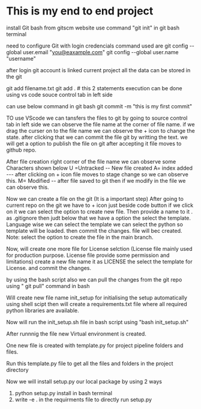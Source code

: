 # This is my end to end project 

install Git bash from gitscm website
use command "git init" in git bash terminal 

need to configure Git with login credencials
command used are 
git config --global user.email "you@eaxample.com"
git config --global user.name "username"

after login git account is linked current project all the data can be stored in the git 

git add filename.txt
git add .   # this 2 statements execution can be done using vs code souce control tab in left side 

can use below command in git bash
git commit -m "this is my first commit"

TO use VScode we can tansfers the files to git 
by going to source control tab in left side 
we can observe the file name at the corner of file name. if we drag the curser on to the file name we can observe the + icon to change the state. after clicking that we can commit the file git by writting the text. we will get a option to publish the file on git after accepting it file moves to github repo.

After file creation right corner of the file name we can observe some Characters shown below
U =Untracked  -- New file created
A= index added --- after clicking on + icon file moves to stage change so we can observe this.
M= Modified --  after file saved to git then if we modify in the file we can observe this.

Now we can create a file on the git (It is a important step)
After going to current repo on the git we have to + icon just beside code button if we click on it we can select the option to create new file. 
Then provide a name to it . as .gitignore  then judt below that we have a option the select the template. Language wise we can select the template we can select the python so template will be loaded.
then commit the changes. file will bec created. 
Note: select the option to create the file in the main branch.

Now, will create one more file for License selction (License file mainly used for production purpose. License file provide some permission and limitations)
create a new file name it as LICENSE the select the template for License. and commit the changes.

by using the bash script also we can pull the changes from the git repo using " git pull" command in bash


Will create new file name init_setup for initialising the setup automatically using shell scipt
then will create a requirements.txt file  where all required python libraries are available.

Now will run the init_setup.sh file in bash script using "bash init_setup.sh"

After runnnig the file new Virtual environment is created.

One new file is created with template.py for project pipeline folders and files.

Run this template.py file to get all the files and folders in the project directory

Now we will install setup.py our local package by using 2 ways
1. python setup.py install in bash terminal 
2. write -e . in the requirments file to directly run setup.py





